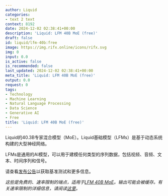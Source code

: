```yaml
---
author: Liquid
categories:
- text 2 text
context: 8192
date: 2024-12-02 02:38:41+00:00
description: 'Liquid: LFM 40B MoE (free)'
draft: false
id: liquid/lfm-40b:free
image: https://img.rifx.online/icons/rifx.svg
img: 0
input: 0.0
is_active: false
is_recommended: false
last_updated: 2024-12-02 02:38:41+00:00
meta_title: 'Liquid: LFM 40B MoE (free)'
output: 0.0
request: 0
tags:
- Technology
- Machine Learning
- Natural Language Processing
- Data Science
- Generative AI
- Free
title: 'Liquid: LFM 40B MoE (free)'
---
```



Liquid的40.3B专家混合模型（MoE）。Liquid基础模型（LFMs）是基于动态系统构建的大型神经网络。

LFMs是通用的AI模型，可以用于建模任何类型的序列数据，包括视频、音频、文本、时间序列和信号。

请查看[发布公告](https://www.liquid.ai/liquid-foundation-models)以获取基准测试和更多信息。

_这些是免费的、速率限制的端点，适用于[LFM 40B MoE](/liquid/lfm-40b)。输出可能会被缓存。有关速率限制的详细信息，请阅读[这里](/docs/limits)。_

